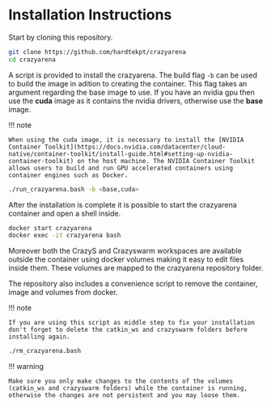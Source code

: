 # Installation Instructions

Start by cloning this repository.

```bash
git clone https://github.com/hardtekpt/crazyarena
cd crazyarena
```

A script is provided to install the crazyarena. The build flag ```-b``` can be used to build the image in adition to creating the container. This flag takes an argument regarding the base image to use. If you have an nvidia gpu then use the **cuda** image as it contains the nvidia drivers, otherwise use the **base** image.

!!! note

    When using the cuda image, it is necessary to install the [NVIDIA Container Toolkit](https://docs.nvidia.com/datacenter/cloud-native/container-toolkit/install-guide.html#setting-up-nvidia-container-toolkit) on the host machine. The NVIDIA Container Toolkit allows users to build and run GPU accelerated containers using container engines such as Docker.

```bash
./run_crazyarena.bash -b <base,cuda>
```

After the installation is complete it is possible to start the crazyarena container and open a shell inside. 

```bash
docker start crazyarena
docker exec -it crazyarena bash
```

Moreover both the CrazyS and Crazyswarm workspaces are available outside the container using docker volumes making it easy to edit files inside them. These volumes are mapped to the crazyarena repository folder.

The repository also includes a convenience script to remove the container, image and volumes from docker. 

!!! note

    If you are using this script as middle step to fix your installation don't forget to delete the catkin_ws and crazyswarm folders before installing again.

```bash
./rm_crazyarena.bash
```

!!! warning

    Make sure you only make changes to the contents of the volumes (catkin_ws and crazyswarm folders) while the container is running, otherwise the changes are not persistent and you may loose them.